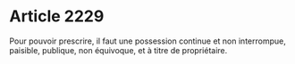 # Article 2229

Pour pouvoir prescrire, il faut une possession continue et non interrompue, paisible, publique, non équivoque, et à titre de propriétaire.